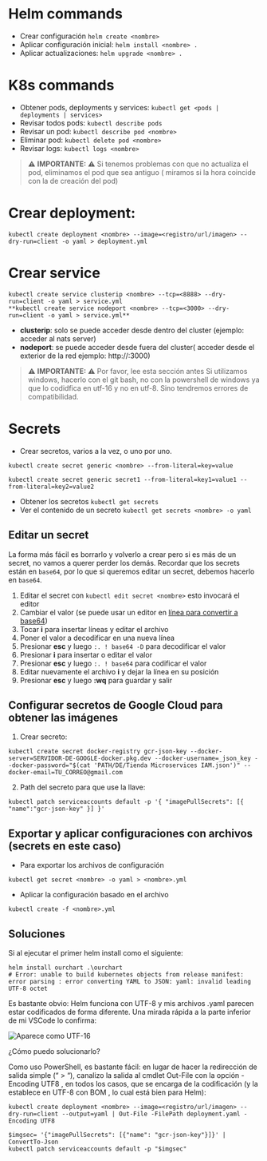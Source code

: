 # Helm commands

* Crear configuración `helm create <nombre>`
* Aplicar configuración inicial: `helm install <nombre> .`
* Aplicar actualizaciones: `helm upgrade <nombre> .`

# K8s commands

* Obtener pods, deployments y services: `kubectl get <pods | deployments | services>`
* Revisar todos pods: `kubectl describe pods`
* Revisar un pod: `kubectl describe pod <nombre>`
* Eliminar pod: `kubectl delete pod <nombre>`
* Revisar logs: `kubectl logs <nombre>`

> ⚠️ **IMPORTANTE:** ⚠️ 
> Si  tenemos problemas con que  no actualiza el pod, eliminamos el pod que sea antiguo ( miramos si la hora coincide con la de creación del pod)

# Crear deployment:
```
kubectl create deployment <nombre> --image=<registro/url/imagen> --dry-run=client -o yaml > deployment.yml
```

# Crear service
```
kubectl create service clusterip <nombre> --tcp=<8888> --dry-run=client -o yaml > service.yml 
**kubectl create service nodeport <nombre> --tcp=<3000> --dry-run=client -o yaml > service.yml**
```
* **clusterip**: solo se puede acceder desde dentro del cluster (ejemplo: acceder al nats server)
* **nodeport**: se puede acceder desde fuera del cluster( acceder desde el exterior de la red ejemplo: http://<localhost>:3000)
 


> ⚠️ **IMPORTANTE:** ⚠️ Por favor, lee esta sección antes 
> Si utilizamos windows, hacerlo con  el git bash, no con la powershell de windows ya que lo codidfica en utf-16 y no en utf-8. Sino tendremos errores de compatibilidad.




# Secrets

* Crear secretos, varios a la vez, o uno por uno.
```
kubectl create secret generic <nombre> --from-literal=key=value

kubectl create secret generic secret1 --from-literal=key1=value1 --from-literal=key2=value2
```
* Obtener los secretos `kubectl get secrets`
* Ver el contenido de un secreto `kubectl get secrets <nombre> -o yaml`

## Editar un secret
La forma más fácil es borrarlo y volverlo a crear pero si es más de un secret, no vamos a querer perder los demás.
Recordar que los secrets están en `base64`, por lo que si queremos editar un secret, debemos hacerlo en `base64`.

1. Editar el secret con `kubectl edit secret <nombre>` esto invocará el editor
2. Cambiar el valor (se puede usar un editor en [línea para convertir a base64](https://www.rapidtables.com/web/tools/base64-decode.html))
3. Tocar **i** para insertar líneas y editar el archivo
4. Poner el valor a decodificar en una nueva línea
5. Presionar **esc** y luego `:. ! base64 -D` para decodificar el valor
6. Presionar **i** para insertar o editar el valor
7. Presionar **esc** y luego `:. ! base64` para codificar el valor
8. Editar nuevamente el archivo **i** y dejar la línea en su posición
9. Presionar **esc** y luego **:wq** para guardar y salir



## Configurar secretos de Google Cloud para obtener las imágenes

1. Crear secreto:
```
kubectl create secret docker-registry gcr-json-key --docker-server=SERVIDOR-DE-GOOGLE-docker.pkg.dev --docker-username=_json_key --docker-password="$(cat 'PATH/DE/Tienda Microservices IAM.json')" --docker-email=TU_CORREO@gmail.com
```

2. Path del secreto para que use la llave:
```
kubectl patch serviceaccounts default -p '{ "imagePullSecrets": [{ "name":"gcr-json-key" }] }'
```


## Exportar y aplicar configuraciones con archivos (secrets en este caso)
* Para exportar los archivos de configuración

```
kubectl get secret <nombre> -o yaml > <nombre>.yml
```

* Aplicar la configuración basado en el archivo
```
kubectl create -f <nombre>.yml
```

## Soluciones

Si al ejecutar el primer helm install como el siguiente:
```	
helm install ourchart .\ourchart
# Error: unable to build kubernetes objects from release manifest: error parsing : error converting YAML to JSON: yaml: invalid leading UTF-8 octet

```
Es bastante obvio: Helm funciona con UTF-8 y mis archivos .yaml parecen estar codificados de forma diferente. Una mirada rápida a la parte inferior de mi VSCode lo confirma:

![Aparece como UTF-16](https://blog.kaniski.eu/wp-content/uploads/2020/09/utf16-2.png)

¿Cómo puedo solucionarlo?

Como uso PowerShell, es bastante fácil: en lugar de hacer la redirección de salida simple (“ > “), canalizo la salida al cmdlet Out-File con la opción -Encoding UTF8 , en todos los casos, que se encarga de la codificación (y la establece en UTF-8 con BOM , lo cual está bien para Helm):

```
kubectl create deployment <nombre> --image=<registro/url/imagen> --dry-run=client --output=yaml | Out-File -FilePath deployment.yaml -Encoding UTF8

```	


```	
$imgsec= '{"imagePullSecrets": [{"name": "gcr-json-key"}]}' | ConvertTo-Json
kubectl patch serviceaccounts default -p "$imgsec"
```